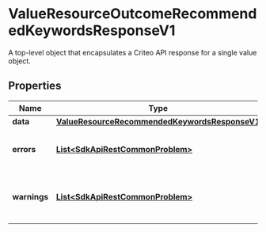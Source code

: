 

# ValueResourceOutcomeRecommendedKeywordsResponseV1

A top-level object that encapsulates a Criteo API response for a single value object.

## Properties

| Name | Type | Description | Notes |
|------------ | ------------- | ------------- | -------------|
|**data** | [**ValueResourceRecommendedKeywordsResponseV1**](ValueResourceRecommendedKeywordsResponseV1.md) |  |  [optional] |
|**errors** | [**List&lt;SdkApiRestCommonProblem&gt;**](SdkApiRestCommonProblem.md) | Errors that occured during this call. |  [optional] [readonly] |
|**warnings** | [**List&lt;SdkApiRestCommonProblem&gt;**](SdkApiRestCommonProblem.md) | Warnings that occured during this call. |  [optional] [readonly] |



